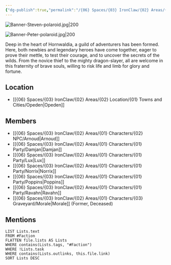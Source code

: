 ```yaml
---
{"dg-publish":true,"permalink":"/{06} Spaces/{03} IronClaw/{02} Areas/{03} Faction/{01} Misc/Hornwaldia Adventurer's Guild/","title":"Hornwaldia Adventurer's Guild"}
---
```



![Banner-Steven-polaroid.jpg|200](/img/user/%7B06%7D%20Spaces/%7B03%7D%20IronClaw/%7B04%7D%20Support%20Notes/%7B99%7D%20Media/%7B02%7D%20Polaroid/Banner-Steven-polaroid.jpg)

![Banner-Peter-polaroid.jpg|200](/img/user/%7B06%7D%20Spaces/%7B03%7D%20IronClaw/%7B04%7D%20Support%20Notes/%7B99%7D%20Media/%7B02%7D%20Polaroid/Banner-Peter-polaroid.jpg)

Deep in the heart of Hornwaldia, a guild of adventurers has been formed. Here, both newbies and legendary heroes have come together, eager to prove their mettle, to test their courage, and to uncover the secrets of the wilds. From the novice thief to the mighty dragon-slayer, all are welcome in this fraternity of brave souls, willing to risk life and limb for glory and fortune.

## Location

- [[{06} Spaces/{03} IronClaw/{02} Areas/{02} Location/{01} Towns and Cities/Opeden\|Opeden]]

## Members

- [[{06} Spaces/{03} IronClaw/{02} Areas/{01} Characters/{02} NPC/Arnoud\|Arnoud]]
- [[{06} Spaces/{03} IronClaw/{02} Areas/{01} Characters/{01} Party/Damjan\|Damjan]]
- [[{06} Spaces/{03} IronClaw/{02} Areas/{01} Characters/{01} Party/Lux\|Lux]]
- [[{06} Spaces/{03} IronClaw/{02} Areas/{01} Characters/{01} Party/Norrix\|Norrix]]
- [[{06} Spaces/{03} IronClaw/{02} Areas/{01} Characters/{01} Party/Poppins\|Poppins]]
- [[{06} Spaces/{03} IronClaw/{02} Areas/{01} Characters/{01} Party/Ravahn\|Ravahn]]
- [[{06} Spaces/{03} IronClaw/{02} Areas/{01} Characters/{03} Graveyard/Morale\|Morale]] (Former, Deceased)

## Mentions

```dataview
LIST Lists.text
FROM #Faction 
FLATTEN file.lists AS Lists
WHERE contains(Lists.tags, "#Faction")
WHERE !Lists.task
WHERE contains(Lists.outlinks, this.file.link)
SORT Lists DESC
```
